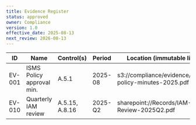 ```yaml
---
title: Evidence Register
status: approved
owner: Compliance
version: 1.0
effective_date: 2025-08-13
next_review: 2026-08-13
---
```


| ID     | Name                       | Control(s)            | Period         | Location (immutable link)                              | Owner     |
|--------|----------------------------|-----------------------|----------------|--------------------------------------------------------|-----------|
| EV-001 | ISMS Policy approval min.  | A.5.1                 | 2025-08        | s3://compliance/evidence/ISMS-policy-minutes-2025.pdf  | CISO      |
| EV-010 | Quarterly IAM review       | A.5.15, A.8.16        | 2025-Q2        | sharepoint://Records/IAM-Review-2025Q2.pdf             | IT SecOps |

